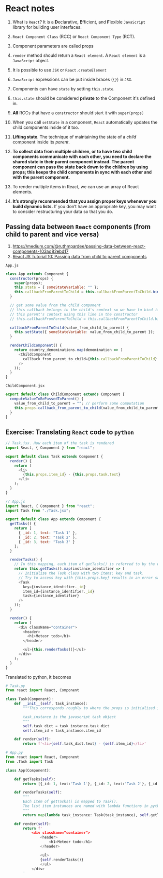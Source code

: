 # React notes

1. What is `React`? It is a **D**eclarative, **E**fficient, and **F**lexible `JavaScript` library for building user interfaces.
1. `React Component Class` (RCC) or `React Component Type` (RCT).
1. Component parameters are called props
1. `render` method should return a `React element`. A `React element` is a `JavaScript` object.
1. It is possible to use `JSX` or `React.createElement`
1. `JavaScript` expressions can be put inside braces (`{}`) in `JSX`.
1. Components can have `state` by setting `this.state`.
1. `this.state` should be considered **private** to the Component it's defined in.
1. **All** RCCs that have a `constructor` should start it with `super(props)`
1. When you call `setState` in a component, `React` automatically updates the child components inside of it too.
1. **Lifting state**. The technique of maintaining the state of a _child_ component inside its _parent_.
1. **To collect data from multiple children, or to have two child components communicate with each other, you need to declare the shared state in their parent component instead. The parent component can pass the state back down to the children by using props; this keeps the child components in sync with each other and with the parent component.**

1. To render multiple items in React, we can use an array of React elements.
1. **It’s strongly recommended that you assign proper keys whenever you build dynamic lists.** If you don’t have an appropriate key, you may want to consider restructuring your data so that you do.

## Passing data between `React` components (from child to parent and vice versa)

1. <https://medium.com/@ruthmpardee/passing-data-between-react-components-103ad82ebd17>
1. [React JS Tutorial 10: Passing data from child to parent components](https://www.youtube.com/watch?v=AnRDdEz1FJc)

`App.js`

```javascript
class App extends Component {
  constructor(props) {
    super(props);
    this.state = { someStateVariable: "" };
    this.callbackFromParentToChild = this.callbackFromParentToChild.bind(this); // IMPORTANT
  }

  // get some value from the child component
  // this callback belongs to the child's context so we have to bind it to
  // this parent's context using this line in the constructor
  // this.callbackFromParentToChild = this.callbackFromParentToChild.bind(this)

  callbackFromParentToChild(value_from_child_to_parent) {
    this.setState({ someStateVariable: value_from_child_to_parent });
  }

  renderChildComponent() {
    return country_denominations.map(denomination => (
      <ChildComponent
        callback_from_parent_to_child={this.callbackFromParentToChild}
      />
    ));
  }
}
```

`ChildComponent.jsx`

```javascript
export default class ChildComponent extends Component {
  computeValueToBePassedToParent() {
    value_from_child_to_parent = ""; // perform some computation
    this.props.callback_from_parent_to_child(value_from_child_to_parent); // pass the total back to the parent's callback
  }
}
```

## Exercise: Translating `React` code to `python`

```javascript
// Task.jsx. How each item of the task is rendered
import React, { Component } from "react";

export default class Task extends Component {
  render() {
    return (
      <li>
        {this.props.item_id} - {this.props.task.text}
      </li>
    );
  }
}

// App.js
import React, { Component } from "react";
import Task from "./Task.jsx";

export default class App extends Component {
  getTasks() {
    return [
      { _id: 1, text: "Task 1" },
      { _id: 2, text: "Task 2" },
      { _id: 3, text: "Task 3" }
    ];
  }

  renderTasks() {
    // In this mapping, each item of getTasks() is referred to by the name instance_identifier
    return this.getTasks().map(instance_identifier => (
      // Initialize the Task class with two items: key and task.
      // Try to access key with {this.props.key} results in an error saying that key is not a prop. Perhaps it's used internally
      <Task
        key={instance_identifier._id}
        item_id={instance_identifier._id}
        task={instance_identifier}
      />
    ));
  }

  render() {
    return (
      <div className="container">
        <header>
          <h1>Meteor todo</h1>
        </header>

        <ul>{this.renderTasks()}</ul>
      </div>
    );
  }
}
```

Translated to python, it becomes

```python
# Task.py
from react import React, Component

class Task(Component):
    def __init__(self, task_instance):
        """This corresponds roughly to where the props is initialized in React

        task_instance is the javascript task object
        """
        self.task_dict = task_instance.task_dict
        self.item_id = task_instance.item_id

    def render(self):
        return f'<li>{self.task_dict.text} - {self.item_id}</li>'

# App.py
from react import React, Component
from .Task import Task

class App(Component):

    def getTasks(self):
        return [{_id: 1, text:'Task 1'}, {_id: 2, text:'Task 2'}, {_id: 3, text:'Task 3'}]

    def renderTasks(self):
        """
        Each item of getTasks() is mapped to Task().
        The list item instances are named with lambda functions in python
        """
        return map(lambda task_instance: Task(task_instance), self.getTasks())

    def render(self):
        return f'
            <div className="container">
                <header>
                    <h1>Meteor todo</h1>
                </header>

                <ul>
                {self.renderTasks()}
                </ul>
            </div>
        '
```
